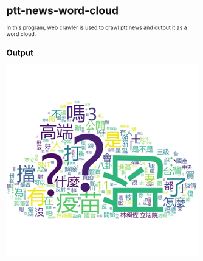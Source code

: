 # ptt-news-word-cloud
In this program, web crawler is used to crawl ptt news and output it as a word cloud.

## Output

![alt word cloud](https://github.com/evyhsiao/ptt-news-word-cloud/blob/main/news_Wordcloud.png)
